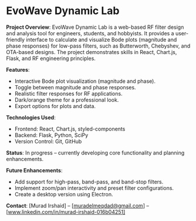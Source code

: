 # EvoWave Dynamic Lab

**Project Overview**:
EvoWave Dynamic Lab is a web-based RF filter design and analysis tool for engineers, students, and hobbyists. It provides a user-friendly interface to calculate and visualize Bode plots (magnitude and phase responses) for low-pass filters, such as Butterworth, Chebyshev, and OTA-based designs. The project demonstrates skills in React, Chart.js, Flask, and RF engineering principles.

**Features**:
- Interactive Bode plot visualization (magnitude and phase).
- Toggle between magnitude and phase responses.
- Realistic filter responses for RF applications.
- Dark/orange theme for a professional look.
- Export options for plots and data.

**Technologies Used**:
- Frontend: React, Chart.js, styled-components
- Backend: Flask, Python, SciPy
- Version Control: Git, GitHub

**Status**: In progress – currently developing core functionality and planning enhancements.

**Future Enhancements**:
- Add support for high-pass, band-pass, and band-stop filters.
- Implement zoom/pan interactivity and preset filter configurations.
- Create a desktop version using Electron.

**Contact**: [Murad Irshaid] – [muradelmeqdad@gmail.com] – [www.linkedin.com/in/murad-irshaid-016b04251]

